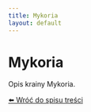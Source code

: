 ```yaml
---
title: Mykoria
layout: default
---
```


# Mykoria

Opis krainy Mykoria.

[⬅️ Wróć do spisu treści](index.md)
